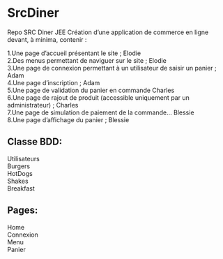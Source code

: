 # SrcDiner
Repo SRC Diner JEE
Création d’une application de commerce en ligne devant, à minima, contenir :

  1.Une page d’accueil présentant le site ; Elodie  
  2.Des menus permettant de naviguer sur le site ; Elodie  
  3.Une page de connexion permettant à un utilisateur de saisir un panier ; Adam  
  4.Une page d’inscription ; Adam  
  5.Une page de validation du panier en commande Charles  
  6.Une page de rajout de produit (accessible uniquement par un administrateur) ; Charles  
  7.Une page de simulation de paiement de la commande… Blessie  
  8.Une page d’affichage du panier ; Blessie  
   
## Classe BDD:  
 Utilisateurs  
 Burgers  
 HotDogs  
 Shakes  
 Breakfast  
 
## Pages:  
 Home  
 Connexion  
 Menu  
 Panier  
